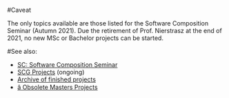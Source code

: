 #Caveat

The only topics available are those listed for the Software Composition Seminar (Autumn 2021).
Due the retirement of Prof. Nierstrasz at the end of 2021, no new MSc or Bachelor projects can be started.

#See also:


-  [SC: Software Composition Seminar](%base_url%/wiki/softwarecompositionseminar)
-  [SCG Projects](%base_url%/wiki/projects) (ongoing)
-  [Archive of finished projects](%base_url%/wiki/projects/archive)
-  [â Obsolete Masters Projects](%base_url%/wiki/projects/mastersbachelorsprojects/obsolete)
